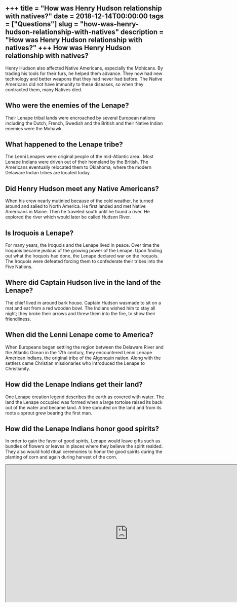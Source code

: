 +++
title = "How was Henry Hudson relationship with natives?"
date = 2018-12-14T00:00:00
tags = ["Questions"]
slug = "how-was-henry-hudson-relationship-with-natives"
description = "How was Henry Hudson relationship with natives?"
+++
How was Henry Hudson relationship with natives?
-----------------------------------------------

Henry Hudson also affected Native Americans, especially the Mohicans. By trading his tools for their furs, he helped them advance. They now had new technology and better weapons that they had never had before. The Native Americans did not have immunity to these diseases, so when they contracted them, many Natives died.

Who were the enemies of the Lenape?
-----------------------------------

Their Lenape tribal lands were encroached by several European nations including the Dutch, French, Swedish and the British and their Native Indian enemies were the Mohawk.

What happened to the Lenape tribe?
----------------------------------

The Lenni Lenapes were original people of the mid-Atlantic area.. Most Lenape Indians were driven out of their homeland by the British. The Americans eventually relocated them to Oklahoma, where the modern Delaware Indian tribes are located today.

Did Henry Hudson meet any Native Americans?
-------------------------------------------

When his crew nearly mutinied because of the cold weather, he turned around and sailed to North America. He first landed and met Native Americans in Maine. Then he traveled south until he found a river. He explored the river which would later be called Hudson River.

Is Iroquois a Lenape?
---------------------

For many years, the Iroquois and the Lenape lived in peace. Over time the Iroquois became jealous of the growing power of the Lenape. Upon finding out what the Iroquois had done, the Lenape declared war on the Iroquois. The Iroquois were defeated forcing them to confederate their tribes into the Five Nations.

Where did Captain Hudson live in the land of the Lenape?
--------------------------------------------------------

The chief lived in around bark house. Captain Hudson wasmade to sit on a mat and eat from a red wooden bowl. The Indians wished him to stay all night; they broke their arrows and threw them into the fire, to show their friendliness.

When did the Lenni Lenape come to America?
------------------------------------------

When Europeans began settling the region between the Delaware River and the Atlantic Ocean in the 17th century, they encountered Lenni Lenape American Indians, the original tribe of the Algonquin nation. Along with the settlers came Christian missionaries who introduced the Lenape to Christianity.

How did the Lenape Indians get their land?
------------------------------------------

One Lenape creation legend describes the earth as covered with water. The land the Lenape occupied was formed when a large tortoise raised its back out of the water and became land. A tree sprouted on the land and from its roots a sprout grew bearing the first man.

How did the Lenape Indians honor good spirits?
----------------------------------------------

In order to gain the favor of good spirits, Lenape would leave gifts such as bundles of flowers or leaves in places where they believe the spirit resided. They also would hold ritual ceremonies to honor the good spirits during the planting of corn and again during harvest of the corn.

<iframe allow="accelerometer; autoplay; clipboard-write; encrypted-media; gyroscope; picture-in-picture" allowfullscreen="" class="__youtube_prefs__  epyt-is-override  no-lazyload" data-no-lazy="1" data-origheight="433" data-origwidth="770" data-skipgform_ajax_framebjll="" height="433" id="_ytid_66759" loading="lazy" src="https://www.youtube.com/embed/i5za3uuATbU?enablejsapi=1&autoplay=0&cc_load_policy=0&cc_lang_pref=&iv_load_policy=1&loop=0&modestbranding=0&rel=1&fs=1&playsinline=0&autohide=2&theme=dark&color=red&controls=1&" title="YouTube player" width="770"></iframe>